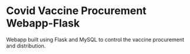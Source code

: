 # Covid Vaccine Procurement Webapp-Flask
 Webapp built using Flask and MySQL to control the vaccine procurement and distribution.
